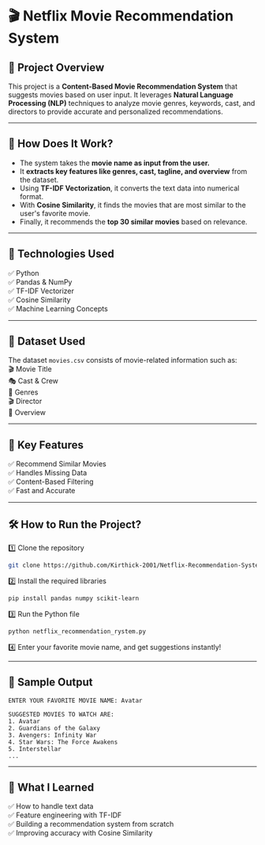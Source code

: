 

# 🎬 Netflix Movie Recommendation System

## 📌 Project Overview
This project is a **Content-Based Movie Recommendation System** that suggests movies based on user input. It leverages **Natural Language Processing (NLP)** techniques to analyze movie genres, keywords, cast, and directors to provide accurate and personalized recommendations.

---

## 🚀 How Does It Work?
- The system takes the **movie name as input from the user.**
- It **extracts key features like genres, cast, tagline, and overview** from the dataset.
- Using **TF-IDF Vectorization**, it converts the text data into numerical format.
- With **Cosine Similarity**, it finds the movies that are most similar to the user's favorite movie.
- Finally, it recommends the **top 30 similar movies** based on relevance.

---

## 🔧 Technologies Used
✅ Python  
✅ Pandas & NumPy  
✅ TF-IDF Vectorizer  
✅ Cosine Similarity  
✅ Machine Learning Concepts  

---

## 📂 Dataset Used
The dataset `movies.csv` consists of movie-related information such as:  
🎬 Movie Title  
🎭 Cast & Crew  
📌 Genres  
🎬 Director  
📝 Overview  

---

## 🎯 Key Features
✅ Recommend Similar Movies  
✅ Handles Missing Data  
✅ Content-Based Filtering  
✅ Fast and Accurate  

---

## 🛠️ How to Run the Project?
1️⃣ Clone the repository  
```bash
git clone https://github.com/Kirthick-2001/Netflix-Recommendation-System.git
```
2️⃣ Install the required libraries  
```bash
pip install pandas numpy scikit-learn
```
3️⃣ Run the Python file  
```bash
python netflix_recommendation_rystem.py
```
4️⃣ Enter your favorite movie name, and get suggestions instantly!  

---

## 🎯 Sample Output
```
ENTER YOUR FAVORITE MOVIE NAME: Avatar

SUGGESTED MOVIES TO WATCH ARE:
1. Avatar  
2. Guardians of the Galaxy  
3. Avengers: Infinity War  
4. Star Wars: The Force Awakens  
5. Interstellar  
...
```

---

## 🌟 What I Learned
✅ How to handle text data  
✅ Feature engineering with TF-IDF  
✅ Building a recommendation system from scratch  
✅ Improving accuracy with Cosine Similarity  

